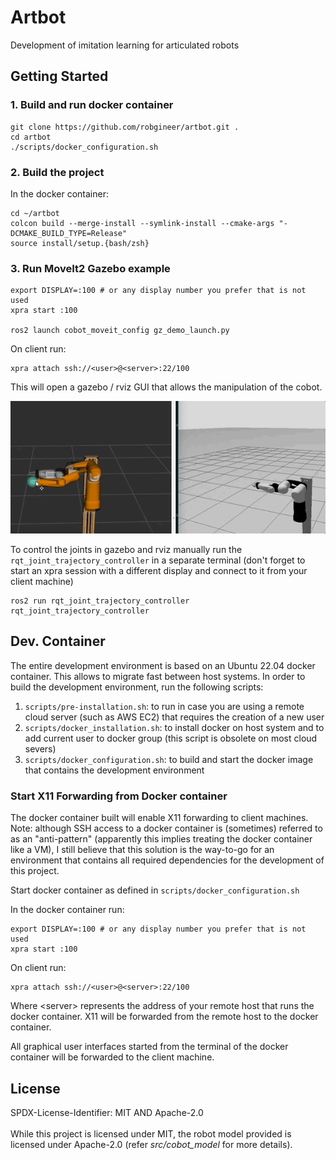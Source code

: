 # Artbot

Development of imitation learning for articulated robots


## Getting Started

### 1. Build and run docker container

```
git clone https://github.com/robgineer/artbot.git .
cd artbot
./scripts/docker_configuration.sh
```

### 2. Build the project

In the docker container:
```
cd ~/artbot
colcon build --merge-install --symlink-install --cmake-args "-DCMAKE_BUILD_TYPE=Release"
source install/setup.{bash/zsh}
```

### 3. Run MoveIt2 Gazebo example

```
export DISPLAY=:100 # or any display number you prefer that is not used
xpra start :100

ros2 launch cobot_moveit_config gz_demo_launch.py
```

On client run:
```
xpra attach ssh://<user>@<server>:22/100
```

This will open a gazebo / rviz GUI that allows the manipulation of the cobot.

![](src/cobot_moveit_config/vid/zebra_moveit_gz_run.gif)


To control the joints in gazebo and rviz manually run the ```rqt_joint_trajectory_controller``` in a separate terminal (don't forget to start an xpra session with a different display and connect to it from your client machine)

```
ros2 run rqt_joint_trajectory_controller rqt_joint_trajectory_controller
```

## Dev. Container

The entire development environment is based on an Ubuntu 22.04 docker container.
This allows to migrate fast between host systems. In order to build the development environment, run the following scripts:

1. ```scripts/pre-installation.sh```: to run in case you are using a remote cloud server (such as AWS EC2) that requires the creation of a new user
2. ```scripts/docker_installation.sh```: to install docker on host system and to add current user to docker group (this script is obsolete on most cloud severs)
3. ```scripts/docker_configuration.sh```: to build and start the docker image that contains the development environment

### Start X11 Forwarding from Docker container

The docker container built will enable X11 forwarding to client machines. <br/>
Note: although SSH access to a docker container is (sometimes) referred to as an "anti-pattern" (apparently this implies treating the docker container like a VM), I still believe that this solution is the way-to-go for an environment that contains all required dependencies for the development of this project.

Start docker container as defined in ```scripts/docker_configuration.sh```

In the docker container run:
```
export DISPLAY=:100 # or any display number you prefer that is not used
xpra start :100
```

On client run:
```
xpra attach ssh://<user>@<server>:22/100
```
Where \<server\> represents the address of your remote host that runs the docker container. X11 will be forwarded from the remote host to the docker container.

All graphical user interfaces started from the terminal of the docker container will be forwarded to the client machine.

## License

SPDX-License-Identifier: MIT AND Apache-2.0
<br/>
<br/>
While this project is licensed under MIT, the robot model provided is licensed under Apache-2.0 (refer *src/cobot_model* for more details).
